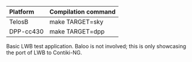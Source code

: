 |Platform| Compilation command |
|:---|:---|
|TelosB   | make TARGET=sky |
|DPP-cc430   | make TARGET=dpp |


Basic LWB test application. Baloo is not involved; this is only showcasing the port of LWB to Contiki-NG.
